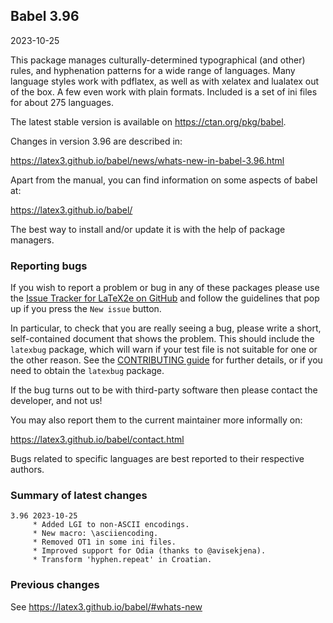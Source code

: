 ## Babel 3.96

2023-10-25

This package manages culturally-determined typographical (and other)
rules, and hyphenation patterns for a wide range of languages. Many
language styles work with pdflatex, as well as with xelatex and
lualatex out of the box. A few even work with plain formats. Included
is a set of ini files for about 275 languages.

The latest stable version is available on <https://ctan.org/pkg/babel>.

Changes in version 3.96 are described in:

https://latex3.github.io/babel/news/whats-new-in-babel-3.96.html

Apart from the manual, you can find information on some aspects of babel at:

https://latex3.github.io/babel/

The best way to install and/or update it is with the help of package
managers.

### Reporting bugs

If you wish to report a problem or bug in any of these packages please
use the
[Issue Tracker for LaTeX2e on GitHub](https://github.com/latex3/babel/issues)
and follow the guidelines that pop up if you press the `New issue`
button.

In particular, to check that you are really seeing a bug, please write
a short, self-contained document that shows the problem. This should
include the `latexbug` package, which will warn if your test file is
not suitable for one or the other reason. See the
[CONTRIBUTING guide](https://github.com/latex3/latex2e/blob/master/CONTRIBUTING.md)
for further details, or if you need to obtain the `latexbug` package.

If the bug turns out to be with third-party software then please
contact the developer, and not us!

You may also report them to the current maintainer more informally on:

   https://latex3.github.io/babel/contact.html

Bugs related to specific languages are best reported to their
respective authors.

### Summary of latest changes
```
3.96 2023-10-25
     * Added LGI to non-ASCII encodings.
     * New macro: \asciiencoding.
     * Removed OT1 in some ini files.
     * Improved support for Odia (thanks to @avisekjena).
     * Transform 'hyphen.repeat' in Croatian.
```

### Previous changes

See https://latex3.github.io/babel/#whats-new
